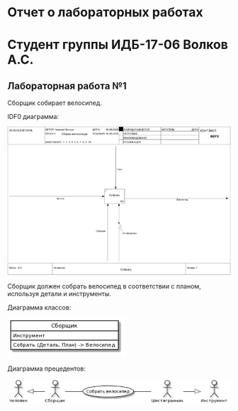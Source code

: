 # Отчет о лабораторных работах

# Cтудент группы ИДБ-17-06 Волков А.С.

## Лабораторная работа №1

Сборщик собирает велосипед.

IDF0 диаграмма:

![A](https://github.com/alexvolk228/VolkovAlexey/blob/master/lab1/idf0.png?raw=true)

Сборщик должен собрать велосипед в соответствии с планом, используя детали и инструменты. 

Диаграмма классов:

![A](https://github.com/alexvolk228/VolkovAlexey/blob/master/lab1/uml-class.png?raw=true)


Диаграмма прецедентов:

![A](https://github.com/alexvolk228/VolkovAlexey/blob/master/lab1/uml-prec.png?raw=true)
